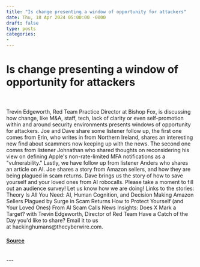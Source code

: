 ```yaml
---
title: "Is change presenting a window of opportunity for attackers"
date: Thu, 18 Apr 2024 05:00:00 -0000
draft: false
type: posts
categories: 
- 
---
```

# Is change presenting a window of opportunity for attackers

<br/>

<br/>
Trevin Edgeworth, Red Team Practice Director at Bishop Fox, is discussing how change, like M&A, staff, tech, lack of clarity or even self-promotion within and around security environments presents windows of opportunity for attackers. Joe and Dave share some listener follow up, the first one comes from Erin, who writes in from Northern Ireland, shares an interesting new find about scammers now keeping up with the news. The second one comes from listener Johnathan who shared thoughts on reconsidering his view on defining Apple's non-rate-limited MFA notifications as a "vulnerability." Lastly, we have follow up from listener Anders who shares an article on AI. Joe shares a story from Amazon sellers, and how they are being plagued in scam returns. Dave brings us the story of how to save yourself and your loved ones from AI robocalls. Please take a moment to fill out an audience survey! Let us know how we are doing! Links to the stories: Theory Is All You Need: AI, Human Cognition, and Decision Making Amazon Sellers Plagued by Surge in Scam Returns How to Protect Yourself (and Your Loved Ones) From AI Scam Calls News Insights: Does X Mark a Target? with Trevin Edgeworth, Director of Red Team Have a Catch of the Day you'd like to share? Email it to us at hackinghumans@thecyberwire.com.

#### [Source](https://thecyberwire.com/podcasts/hacking-humans/286/notes)

<br/>
---
